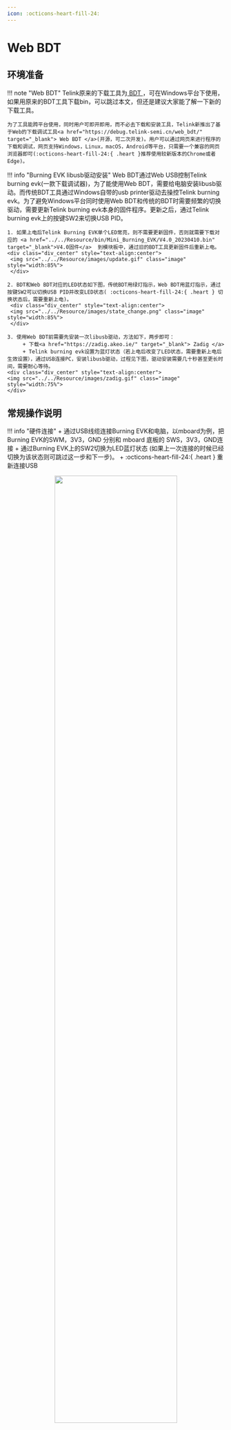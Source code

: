 ```yaml
---
icon: :octicons-heart-fill-24: 
---
```


# Web BDT


## 环境准备

!!! note "Web BDT"
    Telink原来的下载工具为<a href="http://wiki.telink-semi.cn/wiki/IDE-and-Tools/Burning-and-Debugging-Tools-for-all-Series/"  target="_blank"> BDT </a>，可在Windows平台下使用，如果用原来的BDT工具下载bin，可以跳过本文，但还是建议大家能了解一下新的下载工具。

    为了工具能跨平台使用，同时用户可即开即用，而不必去下载和安装工具，Telink新推出了基于Web的下载调试工具<a href="https://debug.telink-semi.cn/web_bdt/" target="_blank"> Web BDT </a>(开源，可二次开发)。用户可以通过网页来进行程序的下载和调试，网页支持Windows，Linux，macOS，Android等平台，只需要一个兼容的网页浏览器即可(:octicons-heart-fill-24:{ .heart }推荐使用较新版本的Chrome或者Edge)。
    
!!! info "Burning EVK libusb驱动安装"
    Web BDT通过Web USB控制Telink burning evk(一款下载调试器)，为了能使用Web BDT，需要给电脑安装libusb驱动。而传统BDT工具通过Windows自带的usb printer驱动去操控Telink burning evk。为了避免Windows平台同时使用Web BDT和传统的BDT时需要频繁的切换驱动，需要更新Telink burning evk本身的固件程序。更新之后，通过Telink burning evk上的按键SW2来切换USB PID。

    1. 如果上电后Telink Burning EVK单个LED常亮，则不需要更新固件，否则就需要下载对应的 <a href="../../Resource/bin/Mini_Burning_EVK/V4.0_20230410.bin" target="_blank">V4.0固件</a>  到模块板中，通过旧的BDT工具更新固件后重新上电。
    <div class="div_center" style="text-align:center"> 
     <img src="../../Resource/images/update.gif" class="image" style="width:85%">
     </div>

    2. BDT和Web BDT对应的LED状态如下图，传统BDT用绿灯指示，Web BDT用蓝灯指示，通过按键SW2可以切换USB PID并改变LED状态( :octicons-heart-fill-24:{ .heart } 切换状态后，需要重新上电)。
     <div class="div_center" style="text-align:center">  
     <img src="../../Resource/images/state_change.png" class="image" style="width:85%">
     </div>

    3. 使用Web BDT前需要先安装一次libusb驱动，方法如下，两步即可：
         + 下载<a href="https://zadig.akeo.ie/" target="_blank"> Zadig </a>
         + Telink burning evk设置为蓝灯状态（若上电后改变了LED状态，需要重新上电后生效设置），通过USB连接PC，安装libusb驱动，过程见下图，驱动安装需要几十秒甚至更长时间，需要耐心等待。
    <div class="div_center" style="text-align:center">
    <img src="../../Resource/images/zadig.gif" class="image" style="width:75%">
    </div>

## 常规操作说明

!!! info "硬件连接"
    + 通过USB线缆连接Burning EVK和电脑，以mboard为例，把Burning EVK的SWM，3V3，GND 分别和 mboard 底板的 SWS，3V3，GND连接
    + 通过Burning EVK上的SW2切换为LED蓝灯状态 (如果上一次连接的时候已经切换为该状态则可跳过这一步和下一步)。
    + :octicons-heart-fill-24:{ .heart } 重新连接USB
<div class="div_center" style="text-align:center">
    <img src="../../Resource/images/burning_evk_connect.jpg" class="image" style="width:75%">
    </div>

!!! info ":octicons-heart-fill-24:{ .heart } 打开<a href="https://debug.telink-semi.cn/web_bdt/" target="_blank"> Web BDT </a>"
    点击"install"可将网页以原生应用的方式安装在电脑/手机上，并自动添加桌面快捷方式，用户也可将应用固定任务栏处。
    同时采用离线存储和后台同步技术，网页可在没有网络的条件下使用(从服务器上下载程序功能除外)。
    <div class="div_center" style="text-align:center">
    <img src="../../Resource/images/webbdt1.png" class="image" style="width:75%">
    </div>

!!! info "下载本地bin文件"
    1. 选择主芯片型号或开源板子型号
    2. 点击connect，在弹出的对话框中选择"Telink Web Debugger"， 点击"连接"
    3. 点击File Import，选择本地bin文件（在此之前可以点击"SWS"测试调试接口连接是否正常)
    4. 点击Download（之后可以重新上电复位，也可以点击"Reset")
   
    <div class="div_center" style="text-align:center">
    <img src="../../Resource/images/webbdt2.jpg" class="image" style="width:75%">
    </div>  

    <div class="div_center" style="text-align:center">
    <img src="../../Resource/images/webbdt3.jpg" class="image" style="width:75%">
    </div>

!!! info "下载网络bin文件"
    以 mboard模块板对应的ZigBee coordinator固件为例子

       1. 选择板子型号为mboard，点击connect
       2. 选择Multi Addr Download标签
       3. 选择右边一列的服务器上的bin文件，这里选择 zigbee_coordinator
       4. 点击"MultiDownload" (之后重新上电，或者点击"Rest")

    <div class="div_center" style="text-align:center">
    <img src="../../Resource/images/webbdt4.jpg" class="image" style="width:75%">
    </div>


!!! warning "异常处理"
    如果下载程序出现异常，可尝试刷新页面并重新连接设备后点击 "SWS"，若返回OK则接着点击 "Activate"等待返回OK后可进行正常下载，若返回fail则检查硬件连接。

## 高级操作说明

!!! note "下载详细pdf使用手册"
    在手册里有详细的看变量，调试程序，以及有代码休眠情况下难以连接SWS调试接口的解决办法。
    <a href="../../Resource/doc/web_bdt/README.html" target="_blank"> Web BDT详细文档 </a>

